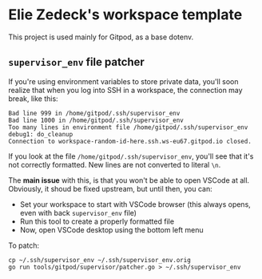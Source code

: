 # Elie Zedeck's workspace template

This project is used mainly for Gitpod, as a base dotenv.

## `supervisor_env` file patcher

If you're using environment variables to store private data, you'll soon realize that when you log into SSH in a workspace,
the connection may break, like this:

```
Bad line 999 in /home/gitpod/.ssh/supervisor_env
Bad line 1000 in /home/gitpod/.ssh/supervisor_env
Too many lines in environment file /home/gitpod/.ssh/supervisor_env
debug1: do_cleanup
Connection to workspace-random-id-here.ssh.ws-eu67.gitpod.io closed.
```

If you look at the file `/home/gitpod/.ssh/supervisor_env`, you'll see that it's not correctly formatted. New lines are not
converted to literal `\n`.

The **main issue** with this, is that you won't be able to open VSCode at all. Obviously, it shoud be fixed upstream, but until
then, you can:

- Set your workspace to start with VSCode browser (this always opens, even with back `supervisor_env` file)
- Run this tool to create a properly formatted file
- Now, open VSCode desktop using the bottom left menu

To patch:

```
cp ~/.ssh/supervisor_env ~/.ssh/supervisor_env.orig
go run tools/gitpod/supervisor/patcher.go > ~/.ssh/supervisor_env
```